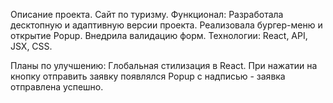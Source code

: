 Описание проекта. Сайт по туризму.
Функционал:
Разработала десктопную и адаптивную версии проекта.
Реализовала  бургер-меню и открытие Popup.
Внедрила валидацию форм.
Технологии: React, API, JSX, CSS.

Планы по улучшению:
Глобальная стилизация в React.
При нажатии на кнопку отправить заявку появлялся Popup с надписью - заявка отправлена успешно.